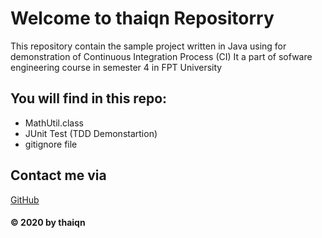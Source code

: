 # Welcome to thaiqn Repositorry

This repository contain the sample project written in Java using for demonstration of 
Continuous Integration Process (CI)
It a part of sofware engineering course in semester 4 in FPT University

## You will find in this repo: 
* MathUtil.class
* JUnit Test (TDD Demonstartion)
* gitignore file

## Contact me via 
[GitHub](https://github.com/thaiqn-it)

#### © 2020 by thaiqn
